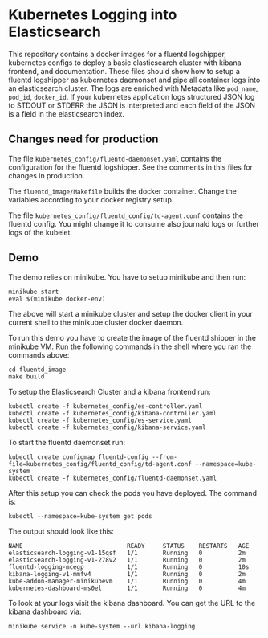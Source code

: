 # Kubernetes Logging into Elasticsearch

This repository contains a docker images for a fluentd logshipper, kubernetes configs to deploy a basic elasticsearch cluster with kibana frontend, and documentation. These files should show how to setup a fluentd logshipper as kubernetes daemonset and pipe all container logs into an elasticsearch cluster. The logs are enriched with Metadata like `pod_name`, `pod_id`, `docker_id`. If your kubernetes application logs structured JSON log to STDOUT or STDERR the JSON is interpreted and each field of the JSON is a field in the elasticsearch index.

## Changes need for production
The file `kubernetes_config/fluentd-daemonset.yaml` contains the configuration for the fluentd logshipper. See the comments in this files for changes in production.

The `fluentd_image/Makefile` builds the docker container. Change the variables according to your docker registry setup. 

The file `kubernetes_config/fluentd_config/td-agent.conf` contains the fluentd config. You might change it to consume also journald logs or further logs of the kubelet.


## Demo

The demo relies on minikube. You have to setup minikube and then run:
```
minikube start
eval $(minikube docker-env)
```
The above will start a minikube cluster and setup the docker client in your current shell to the minikube cluster docker daemon. 

To run this demo you have to create the image of the fluentd shipper in the minikube VM. Run the following commands in the shell where you ran the commands above:

```
cd fluentd_image
make build
```

To setup the Elasticsearch Cluster and a kibana frontend run:
```
kubectl create -f kubernetes_config/es-controller.yaml
kubectl create -f kubernetes_config/kibana-controller.yaml
kubectl create -f kubernetes_config/es-service.yaml
kubectl create -f kubernetes_config/kibana-service.yaml

```

To start the fluentd daemonset run:
```
kubectl create configmap fluentd-config --from-file=kubernetes_config/fluentd_config/td-agent.conf --namespace=kube-system
kubectl create -f kubernetes_config/fluentd-daemonset.yaml
```

After this setup you can check the pods you have deployed. The command is:
```
kubectl --namespace=kube-system get pods
```
The output should look like this:
```
NAME                             READY     STATUS    RESTARTS   AGE
elasticsearch-logging-v1-15qsf   1/1       Running   0          2m
elasticsearch-logging-v1-278v2   1/1       Running   0          2m
fluentd-logging-mcegp            1/1       Running   0          10s
kibana-logging-v1-mmfv4          1/1       Running   0          2m
kube-addon-manager-minikubevm    1/1       Running   0          4m
kubernetes-dashboard-ms0el       1/1       Running   0          4m
```

To look at your logs visit the kibana dashboard. You can get the URL to the kibana dashboard via:
```
minikube service -n kube-system --url kibana-logging
```
